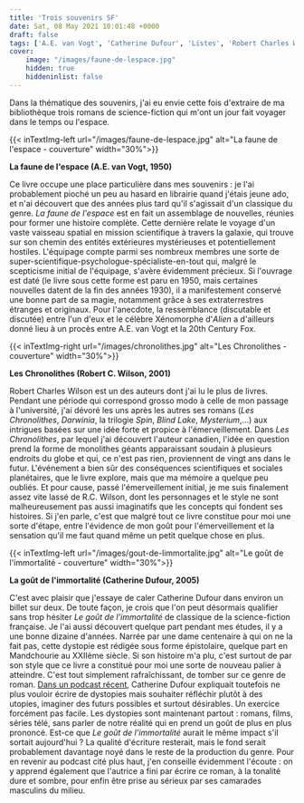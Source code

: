 ```yaml
---
title: 'Trois souvenirs SF'
date: Sat, 08 May 2021 10:01:48 +0000
draft: false
tags: ['A.E. van Vogt', 'Catherine Dufour', 'Listes', 'Robert Charles Wilson', 'Roman', 'SFFF']
cover: 
    image: "/images/faune-de-lespace.jpg"
    hidden: true
    hiddeninlist: false
---
```


Dans la thématique des souvenirs, j'ai eu envie cette fois d'extraire de ma bibliothèque trois romans de science-fiction qui m'ont un jour fait voyager dans le temps ou l'espace.

{{< inTextImg-left url="/images/faune-de-lespace.jpg" alt="La faune de l'espace - couverture" width="30%">}} 

**La faune de l'espace (A.E. van Vogt, 1950)**

Ce livre occupe une place particulière dans mes souvenirs : je l'ai probablement pioché un peu au hasard en librairie quand j'étais jeune ado, et n'ai découvert que des années plus tard qu'il s'agissait d'un classique du genre. _La faune de l'espace_ est en fait un assemblage de nouvelles, réunies pour former une histoire complète. Cette dernière relate le voyage d'un vaste vaisseau spatial en mission scientifique à travers la galaxie, qui trouve sur son chemin des entités extérieures mystérieuses et potentiellement hostiles. L'équipage compte parmi ses nombreux membres une sorte de super-scientifique-psychologue-spécialiste-en-tout qui, malgré le scepticisme initial de l'équipage, s'avère évidemment précieux. Si l'ouvrage est daté (le livre sous cette forme est paru en 1950, mais certaines nouvelles datent de la fin des années 1930), il a manifestement conservé une bonne part de sa magie, notamment grâce à ses extraterrestres étranges et originaux. Pour l'anecdote, la ressemblance (discutable et discutée) entre l'un d'eux et le célèbre Xénomorphe d'_Alien_ a d'ailleurs donné lieu à un procès entre A.E. van Vogt et la 20th Century Fox.

{{< inTextImg-right url="/images/chronolithes.jpg" alt="Les Chronolithes - couverture" width="30%">}} 

**Les Chronolithes (Robert C. Wilson, 2001)**

Robert Charles Wilson est un des auteurs dont j'ai lu le plus de livres. Pendant une période qui correspond grosso modo à celle de mon passage à l'université, j'ai dévoré les uns après les autres ses romans (_Les Chronolithes_, _Darwinia_, la trilogie _Spin_, _Blind Lake_, _Mysterium_,...) aux intrigues basées sur une idée forte et propice à l'émerveillement. Dans _Les Chronolithes_, par lequel j'ai découvert l'auteur canadien, l'idée en question prend la forme de monolithes géants apparaissant soudain à plusieurs endroits du globe et qui, ce n'est pas rien, proviennent de vingt ans dans le futur. L'événement a bien sûr des conséquences scientifiques et sociales planétaires, que le livre explore, mais que ma mémoire a quelque peu oubliés. Et pour cause, passé l'émerveillement initial, je me suis finalement assez vite lassé de R.C. Wilson, dont les personnages et le style ne sont malheureusement pas aussi imaginatifs que les concepts qui fondent ses histoires. Si j'en parle, c'est que malgré tout ce livre constitue pour moi une sorte d'étape, entre l'évidence de mon goût pour l'émerveillement et la sensation qu'il me faut quand même un petit quelque chose en plus.

{{< inTextImg-left url="/images/gout-de-limmortalite.jpg" alt="Le goût de l'immortalité - couverture" width="30%">}} 

**La goût de l'immortalité (Catherine Dufour, 2005)**

C'est avec plaisir que j'essaye de caler Catherine Dufour dans environ un billet sur deux. De toute façon, je crois que l'on peut désormais qualifier sans trop hésiter _Le goût de l'immortalité_ de classique de la science-fiction française. Je l'ai aussi découvert quelque part pendant mes études, il y a une bonne dizaine d'années. Narrée par une dame centenaire à qui on ne la fait pas, cette dystopie est rédigée sous forme épistolaire, quelque part en Mandchourie au XXIIème siècle. Si son histoire m'a plu, c'est surtout de par son style que ce livre a constitué pour moi une sorte de nouveau palier à atteindre. C'est tout simplement rafraîchissant, de tomber sur ce genre de roman. [Dans un podcast récent](https://podcast.ausha.co/c-est-plus-que-de-la-sf/4-catherine-dufour-le-gout-de-l-immortalite), Catherine Dufour expliquait toutefois ne plus vouloir écrire de dystopies mais souhaiter réfléchir plutôt à des utopies, imaginer des futurs possibles et surtout désirables. Un exercice forcément pas facile. Les dystopies sont maintenant partout : romans, films, séries télé, sans parler de notre réalité qui en prend un goût de plus en plus prononcé. Est-ce que _Le goût de l'immortalité_ aurait le même impact s'il sortait aujourd'hui ? La qualité d'écriture resterait, mais le fond serait probablement davantage noyé dans le reste de la production du genre. Pour en revenir au podcast cité plus haut, j'en conseille évidemment l'écoute : on y apprend également que l'autrice a fini par écrire ce roman, à la tonalité dure et sombre, pour enfin être prise au sérieux par ses camarades masculins du milieu.